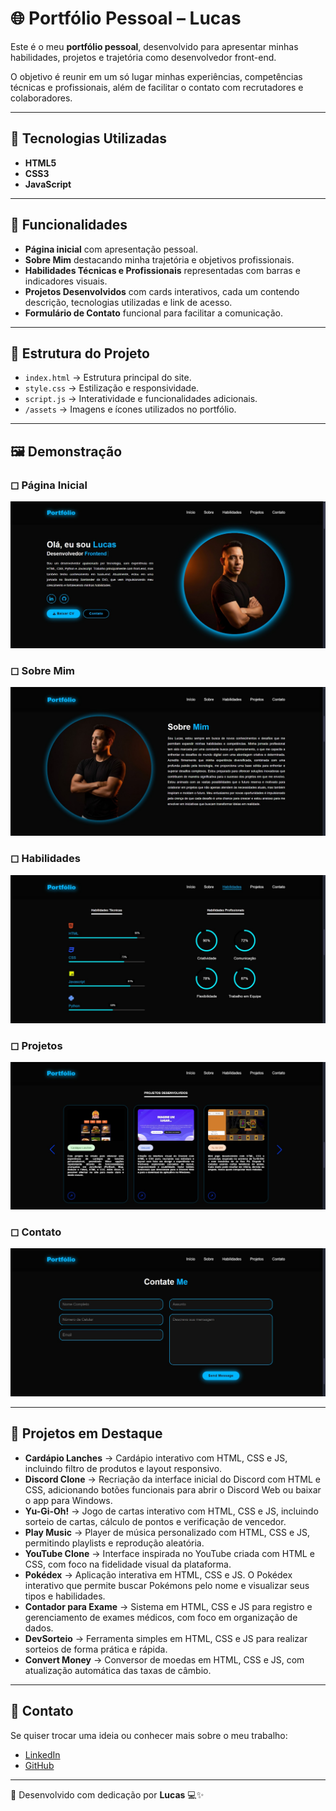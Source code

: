 # 🌐 Portfólio Pessoal – Lucas

Este é o meu **portfólio pessoal**, desenvolvido para apresentar minhas habilidades, projetos e trajetória como desenvolvedor front-end.  

O objetivo é reunir em um só lugar minhas experiências, competências técnicas e profissionais, além de facilitar o contato com recrutadores e colaboradores.

---

## 🚀 Tecnologias Utilizadas
- **HTML5**  
- **CSS3**  
- **JavaScript**

---

## 🎨 Funcionalidades
- **Página inicial** com apresentação pessoal.  
- **Sobre Mim** destacando minha trajetória e objetivos profissionais.  
- **Habilidades Técnicas e Profissionais** representadas com barras e indicadores visuais.  
- **Projetos Desenvolvidos** com cards interativos, cada um contendo descrição, tecnologias utilizadas e link de acesso.  
- **Formulário de Contato** funcional para facilitar a comunicação.  

---

## 📂 Estrutura do Projeto
- `index.html` → Estrutura principal do site.  
- `style.css` → Estilização e responsividade.  
- `script.js` → Interatividade e funcionalidades adicionais.  
- `/assets` → Imagens e ícones utilizados no portfólio.  

---

## 🖼️ Demonstração

### ◻ Página Inicial
![Página Inicial](./Imagens%20Readme/home.jpeg)

### ◻ Sobre Mim
![Sobre Mim](./Imagens%20Readme/sobre.jpeg)

### ◻ Habilidades
![Habilidades](./Imagens%20Readme/habilidades.jpeg)

### ◻ Projetos
![Projetos](./Imagens%20Readme/projetos.jpeg)

### ◻ Contato
![Contato](./Imagens%20Readme/contato.jpeg)

---

## 📌 Projetos em Destaque
- **Cardápio Lanches** → Cardápio interativo com HTML, CSS e JS, incluindo filtro de produtos e layout responsivo.  
- **Discord Clone** → Recriação da interface inicial do Discord com HTML e CSS, adicionando botões funcionais para abrir o Discord Web ou baixar o app para Windows.  
- **Yu-Gi-Oh!** → Jogo de cartas interativo com HTML, CSS e JS, incluindo sorteio de cartas, cálculo de pontos e verificação de vencedor.  
- **Play Music** → Player de música personalizado com HTML, CSS e JS, permitindo playlists e reprodução aleatória.  
- **YouTube Clone** → Interface inspirada no YouTube criada com HTML e CSS, com foco na fidelidade visual da plataforma.  
- **Pokédex** → Aplicação interativa em HTML, CSS e JS. O Pokédex interativo que permite buscar Pokémons pelo nome e visualizar seus tipos e habilidades.  
- **Contador para Exame** → Sistema em HTML, CSS e JS para registro e gerenciamento de exames médicos, com foco em organização de dados.  
- **DevSorteio** → Ferramenta simples em HTML, CSS e JS para realizar sorteios de forma prática e rápida.  
- **Convert Money** → Conversor de moedas em HTML, CSS e JS, com atualização automática das taxas de câmbio.  

---

## 📧 Contato
Se quiser trocar uma ideia ou conhecer mais sobre o meu trabalho:  

- [LinkedIn](https://www.linkedin.com/in/lucas-de-oliveira-fernandes/)  
- [GitHub](https://github.com/lucas-0liveira)  

---

🔹 Desenvolvido com dedicação por **Lucas** 💻✨